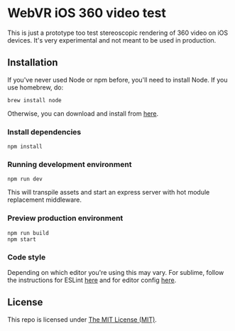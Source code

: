 WebVR iOS 360 video test
===============

This is just a prototype too test stereoscopic rendering of 360 video on iOS devices. It's very experimental and not meant to be used in production.

## Installation
If you've never used Node or npm before, you'll need to install Node.
If you use homebrew, do:

```
brew install node
```

Otherwise, you can download and install from [here](http://nodejs.org/download/).

### Install dependencies
```
npm install
```

### Running development environment
```
npm run dev
```

This will transpile assets and start an express server with hot module replacement middleware.

### Preview production environment
```
npm run build
npm start
```

### Code style
Depending on which editor you're using this may vary. For sublime, follow the instructions for ESLint [here](https://github.com/roadhump/SublimeLinter-eslint) and for editor config [here](https://github.com/sindresorhus/editorconfig-sublime).

## License
This repo is licensed under [The MIT License (MIT)](LICENSE).
